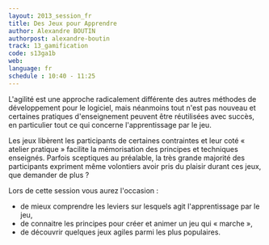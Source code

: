 ```yaml
---
layout: 2013_session_fr
title: Des Jeux pour Apprendre
author: Alexandre BOUTIN
authorpost: alexandre-boutin
track: 13_gamification
code: s13ga1b
web: 
language: fr
schedule : 10:40 - 11:25
---
```


L'agilité est une approche radicalement différente des autres méthodes de développement pour le logiciel, mais néanmoins tout n'est pas nouveau et certaines pratiques d'enseignement peuvent être réutilisées avec succès, en particulier tout ce qui concerne l'apprentissage par le jeu. 

Les jeux libèrent les participants de certaines contraintes et leur coté « atelier pratique » facilite la mémorisation des principes et techniques enseignés.
Parfois sceptiques au préalable, la très grande majorité des participants expriment même volontiers avoir pris du plaisir durant ces jeux, que demander de plus ?

Lors de cette session vous aurez l'occasion : 
* de mieux comprendre les leviers sur lesquels agit l'apprentissage par le jeu,
* de connaitre les principes pour créer et animer un jeu qui « marche »,
* de découvrir quelques jeux agiles parmi les plus populaires.
